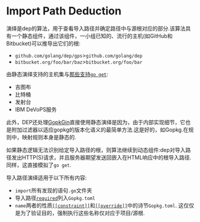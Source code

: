 # Import Path Deduction

演绎是dep的算法，用于查看导入路径并确定路径中与源根对应的部分.该算法具有一个静态组件，通过该组件，一小组已知的、流行的主机(如GitHub和Bitbucket)可以推导出它们的根:

-   `github.com/golang/dep/gps`>`github.com/golang/dep`
-   `bitbucket.org/foo/bar/baz`>`bitbucket.org/foo/bar`

由静态演绎支持的主机集与[那些支持`go get`](https://golang.org/cmd/go/#hdr-Remote_import_paths):

-   吉图布
-   比特桶
-   发射台
-   IBM DeVoPS服务

此外，DEP还处理[GopkGin](http://gopkg.in)直接使用静态演绎是因为，由于内部实现细节，它也是附加过滤器以适应gopkg的版本化语义的最简单方法.这是好的，如Gopkg.在规则中，映射规则本身是静态的.

如果静态逻辑无法识别给定导入路径的根，则算法继续到动态组件:dep对导入路径发出HTTP(S)请求，并且服务器期望发送回嵌入在HTML响应中的根导入路径.同样，这直接模拟了`go get`.

导入路径演绎适用于以下所有内容:

-   `import`所有发现的语句`.go`文件夹
-   导入路径[`required`](Gopkg.toml.md#required)列入`Gopkg.toml`
-   `name`两者的性质[`[[constraint]]`](Gopkg.toml.md#constraint)和[`[[override]]`](Gopkg.toml.md#override)中的诗节`Gopkg.toml`. 这仅仅是为了验证目的，强制执行这些名称仅对应于项目/源根.